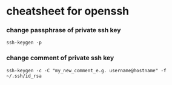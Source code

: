 # cheatsheet for openssh

### change passphrase of private ssh key

    ssh-keygen -p

### change comment of private ssh key

    ssh-keygen -c -C "my_new_comment_e.g. username@hostname" -f ~/.ssh/id_rsa
